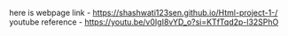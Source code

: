 here is webpage link -  https://shashwati123sen.github.io/Html-project-1-/
youtube reference - https://youtu.be/v0IgI8vYD_o?si=KTfTqd2p-l32SPhO 
